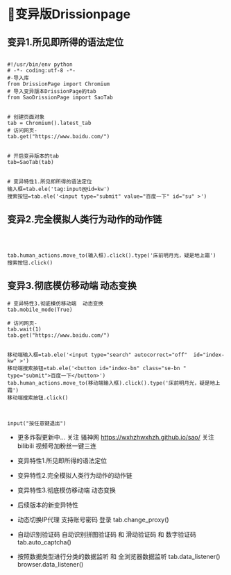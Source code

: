 # 👹变异版Drissionpage



## 变异1.所见即所得的语法定位
```

#!/usr/bin/env python
# -*- coding:utf-8 -*-
#-导入库
from DrissionPage import Chromium
# 导入变异版本DrissionPage的tab
from SaoDrissionPage import SaoTab 


# 创建页面对象
tab = Chromium().latest_tab
# 访问网页-
tab.get("https://www.baidu.com/")


# 开启变异版本的tab
tab=SaoTab(tab)


# 变异特性1.所见即所得的语法定位
输入框=tab.ele('tag:input@@id=kw')
搜索按钮=tab.ele('<input type="submit" value="百度一下" id="su" >')
```

## 变异2.完全模拟人类行为动作的动作链

```



tab.human_actions.move_to(输入框).click().type('床前明月光，疑是地上霜')
搜索按钮.click()

```

## 变异3.彻底模仿移动端  动态变换
```
# 变异特性3.彻底模仿移动端  动态变换
tab.mobile_mode(True)

# 访问网页-
tab.wait(1)
tab.get("https://www.baidu.com/")


移动端输入框=tab.ele('<input type="search" autocorrect="off"  id="index-kw" >')
移动端搜索按钮=tab.ele('<button id="index-bn" class="se-bn " type="submit">百度一下</button>')
tab.human_actions.move_to(移动端输入框).click().type('床前明月光，疑是地上霜')
移动端搜索按钮.click()



input("按任意键退出")

```

-  更多炸裂更新中... 关注  骚神网  https://wxhzhwxhzh.github.io/sao/  关注bilibili  视频号加粉丝一键三连

- 变异特性1.所见即所得的语法定位
- 变异特性2.完全模拟人类行为动作的动作链
- 变异特性3.彻底模仿移动端  动态变换
- 后续版本的新变异特性
-  动态切换IP代理 支持账号密码 登录    tab.change_proxy()
-  自动识别验证码  自动识别拼图验证码 和 滑动验证码 和 数字验证码     tab.auto_captcha() 
-  按照数据类型进行分类的数据监听 和 全浏览器数据监听 tab.data_listener()  browser.data_listener()    